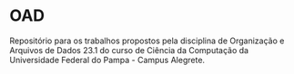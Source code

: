 # OAD
Repositório para os trabalhos propostos pela disciplina de Organização e Arquivos de Dados 23.1 do curso de Ciência da Computação da Universidade Federal do Pampa - Campus Alegrete.
